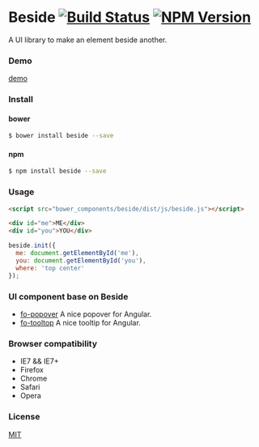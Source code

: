 # Beside [![Build Status](https://travis-ci.org/forsigner/beside.svg?branch=master)](https://travis-ci.org/forsigner/beside) [![NPM Version](http://img.shields.io/npm/v/beside.svg?style=flat)](https://www.npmjs.org/package/beside)

A UI library to make an element beside another.

### Demo

[demo](http://forsigner.com/beside/)

### Install

#### bower

```bash
$ bower install beside --save
```

#### npm

```bash
$ npm install beside --save
```

### Usage

```html
<script src="bower_components/beside/dist/js/beside.js"></script>

<div id="me">ME</div>
<div id="you">YOU</div>
```


```js
beside.init({
  me: document.getElementById('me'),
  you: document.getElementById('you'),
  where: 'top center'
});
```

### UI component base on Beside

* [fo-popover](https://github.com/forsigner/fo-popover) A nice popover for Angular.
* [fo-tooltop](https://github.com/forsigner/fo-tooltip) A nice tooltip for Angular.

### Browser compatibility

- IE7 && IE7+
- Firefox
- Chrome
- Safari
- Opera


### License

  [MIT](LICENSE)
